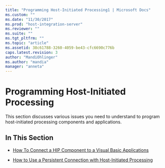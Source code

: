 ```yaml
---
title: "Programming Host-Initiated Processing1 | Microsoft Docs"
ms.custom: ""
ms.date: "11/30/2017"
ms.prod: "host-integration-server"
ms.reviewer: ""
ms.suite: ""
ms.tgt_pltfrm: ""
ms.topic: "article"
ms.assetid: 38c61788-3260-4059-be43-cfc6690c776b
caps.latest.revision: 3
author: "MandiOhlinger"
ms.author: "mandia"
manager: "anneta"
---
```

# Programming Host-Initiated Processing
This section discusses various issues you need to understand to program host-initiated processing components and applications.  
  
## In This Section  
  
-   [How To Connect a HIP Component to a Visual Basic Applications](../core/how-to-connect-a-hip-component-to-a-visual-basic-applications2.md)  
  
-   [How to Use a Persistent Connection with Host-Initiated Processing](../core/how-to-use-a-persistent-connection-with-host-initiated-processing1.md)